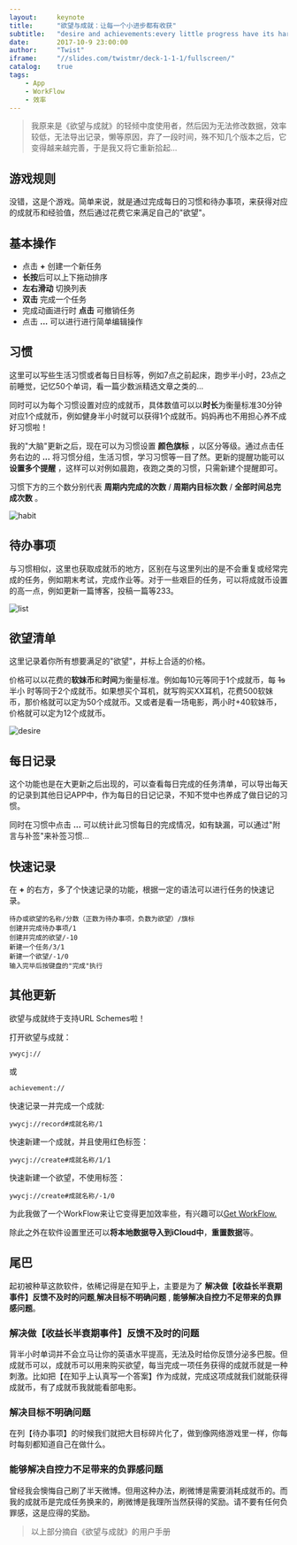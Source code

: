 ```yaml
---
layout:     keynote
title:      "欲望与成就：让每一个小进步都有收获"
subtitle:   "desire and achievements:every little progress have its harvest"
date:       2017-10-9 23:00:00
author:     "Twist"
iframe:     "//slides.com/twistmr/deck-1-1-1/fullscreen/"
catalog:    true
tags:
    - App
    - WorkFlow
    - 效率
---
```



>  我原来是《欲望与成就》的轻倾中度使用者，然后因为无法修改数据，效率较低，无法导出记录，懒等原因，弃了一段时间，殊不知几个版本之后，它变得越来越完善，于是我又将它重新拾起...

##  游戏规则

没错，这是个游戏。简单来说，就是通过完成每日的习惯和待办事项，来获得对应的成就币和经验值，然后通过花费它来满足自己的"欲望"。

##  基本操作

* 点击 **+** 创建一个新任务
* **长按**后可以上下拖动排序
* **左右滑动** 切换列表
* **双击** 完成一个任务
* 完成动画进行时 **点击** 可撤销任务
* 点击 **...** 可以进行进行简单编辑操作

##  习惯

这里可以写些生活习惯或者每日目标等，例如7点之前起床，跑步半小时，23点之前睡觉，记忆50个单词，看一篇少数派精选文章之类的...

同时可以为每个习惯设置对应的成就币，具体数值可以以**时长**为衡量标准30分钟对应1个成就币，例如健身半小时就可以获得1个成就币。妈妈再也不用担心养不成好习惯啦！

我的"大脑"更新之后，现在可以为习惯设置 **颜色旗标** ，以区分等级。通过点击任务右边的 **...** 将习惯分组，生活习惯，学习习惯等一目了然。更新的提醒功能可以 **设置多个提醒** ，这样可以对例如晨跑，夜跑之类的习惯，只需新建个提醒即可。

习惯下方的三个数分别代表 **周期内完成的次数** / **周期内目标次数** / **全部时间总完成次数** 。


![habit](/img/in-post/post-app-ywycj/habit.jpg)


##  待办事项

与习惯相似，这里也获取成就币的地方，区别在与这里列出的是不会重复或经常完成的任务，例如期末考试，完成作业等。对于一些艰巨的任务，可以将成就币设置的高一点，例如更新一篇博客，投稿一篇等233。


![list](/img/in-post/post-app-ywycj/list.jpg)


##  欲望清单

这里记录着你所有想要满足的"欲望"，并标上合适的价格。

价格可以以花费的**软妹币**和**时间**为衡量标准。例如每10元等同于1个成就币，每 ~~1s~~ 半小
时等同于2个成就币。如果想买个耳机，就写购买XX耳机，花费500软妹币，那价格就可以定为50个成就币。又或者是看一场电影，两小时+40软妹币，价格就可以定为12个成就币。



![desire](/img/in-post/post-app-ywycj/desire.jpg)


##  每日记录

这个功能也是在大更新之后出现的，可以查看每日完成的任务清单，可以导出每天的记录到其他日记APP中，作为每日的日记记录，不知不觉中也养成了做日记的习惯。

同时在习惯中点击 **...** 可以统计此习惯每日的完成情况，如有缺漏，可以通过"附言与补签"来补签习惯...

##  快速记录

在 **+** 的右方，多了个快速记录的功能，根据一定的语法可以进行任务的快速记录。

```
待办或欲望的名称/分数（正数为待办事项，负数为欲望）/旗标
创建并完成待办事项/1
创建并完成的欲望/-10
新建一个任务/3/1
新建一个欲望/-1/0
输入完毕后按键盘的"完成"执行
```
##  其他更新

欲望与成就终于支持URL Schemes啦！

打开欲望与成就：


```
ywycj://
```
或

```
achievement://
```
快速记录一并完成一个成就:

```
ywycj://record#成就名称/1
```
快速新建一个成就，并且使用红色标签：

```
ywycj://create#成就名称/1/1
```
快速新建一个欲望，不使用标签：

```
ywycj://create#成就名称/-1/0
```
为此我做了一个WorkFlow来让它变得更加效率些，有兴趣可以[Get WorkFlow.](https://workflow.is/workflows/40bb5ffb1dc646dba839fb8c3393c7e1)

除此之外在软件设置里还可以**将本地数据导入到iCloud中**，**重置数据**等。

##  尾巴

起初被种草这款软件，依稀记得是在知乎上，主要是为了 **解决做【收益长半衰期事件】反馈不及时的问题**,**解决目标不明确问题** , **能够解决自控力不足带来的负罪感问题**。

###  解决做【收益长半衰期事件】反馈不及时的问题
背半小时单词并不会立马让你的英语水平提高，无法及时给你反馈分泌多巴胺。但成就币可以，成就币可以用来购买欲望，每当完成一项任务获得的成就币就是一种刺激。比如把【在知乎上认真写一个答案】作为成就，完成这项成就我们就能获得成就币，有了成就币我就能看部电影。

### 解决目标不明确问题

在列【待办事项】的时候我们就把大目标碎片化了，做到像网络游戏里一样，你每时每刻都知道自己在做什么。

###  能够解决自控力不足带来的负罪感问题

曾经我会懊悔自己刷了半天微博。但用这种办法，刷微博是需要消耗成就币的。而我的成就币是完成任务换来的，刷微博是我理所当然获得的奖励。请不要有任何负罪感，这是应得的奖励。

> 以上部分摘自《欲望与成就》的用户手册